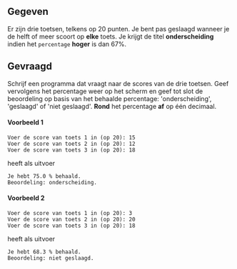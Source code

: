 ## Gegeven
Er zijn drie toetsen, telkens op 20 punten.
Je bent pas geslaagd wanneer je de helft of meer scoort op **elke** toets.
Je krijgt de titel **onderscheiding** indien het `percentage` **hoger** is dan 67%. 

## Gevraagd
Schrijf een programma dat vraagt naar de scores van de drie toetsen. Geef vervolgens het percentage weer op het scherm en geef tot slot de beoordeling op basis van het behaalde percentage: 'onderscheiding', 'geslaagd' of 'niet geslaagd'. **Rond** het percentage **af** op één decimaal.

#### Voorbeeld 1
```
Voer de score van toets 1 in (op 20): 15
Voer de score van toets 2 in (op 20): 12
Voer de score van toets 3 in (op 20): 18
```

heeft als uitvoer
```
Je hebt 75.0 % behaald.
Beoordeling: onderscheiding.
```

#### Voorbeeld 2
```
Voer de score van toets 1 in (op 20): 3
Voer de score van toets 2 in (op 20): 20
Voer de score van toets 3 in (op 20): 18
```

heeft als uitvoer
```
Je hebt 68.3 % behaald.
Beoordeling: niet geslaagd.
```